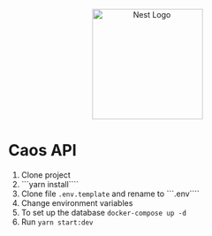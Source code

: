 <p align="center">
  <a href="http://nestjs.com/" target="blank"><img src="https://nestjs.com/img/logo-small.svg" width="200" alt="Nest Logo" /></a>
</p>

# Caos API

1. Clone project
2. ```yarn install````
3. Clone file ```.env.template``` and rename to ```.env````
4. Change environment variables
5. To set up the database ```docker-compose up -d```
6. Run ```yarn start:dev```